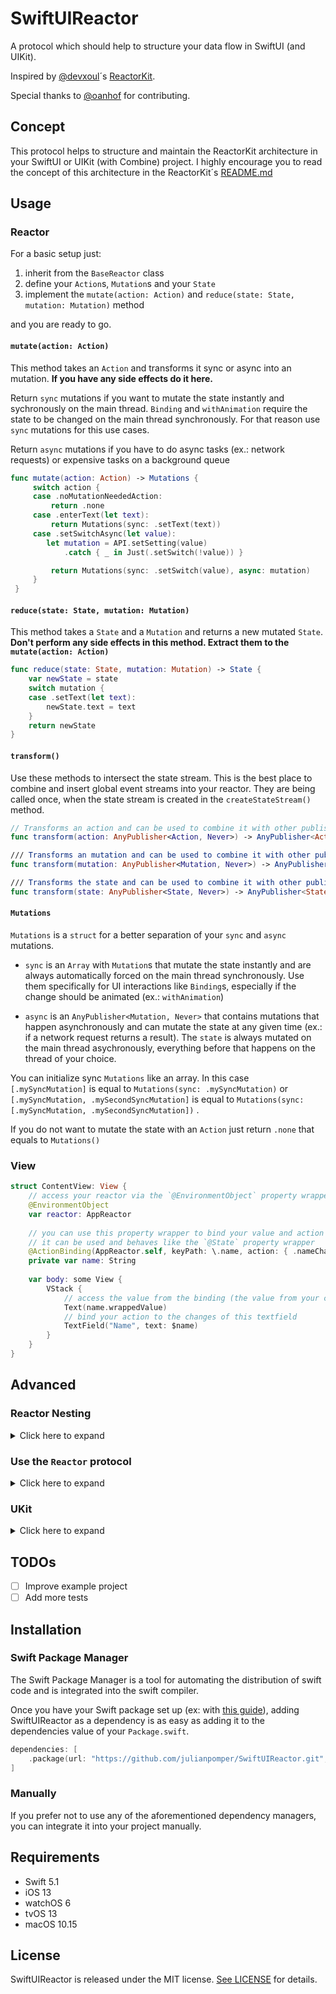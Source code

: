 # SwiftUIReactor

A protocol which should help to structure your data flow in SwiftUI (and UIKit).

Inspired by [@devxoul](https://github.com/devxoul)´s [ReactorKit](https://www.github.com/ReactorKit/ReactorKit).

Special thanks to [@oanhof](https://github.com/oanhof) for contributing.

## Concept

This protocol helps to structure and maintain the ReactorKit architecture in your SwiftUI or UIKit (with Combine) project.
I highly encourage you to read the concept of this architecture in the ReactorKit´s [README.md](https://github.com/ReactorKit/ReactorKit#basic-concept)

## Usage

### Reactor

For a basic setup just:

1. inherit from the `BaseReactor` class
2. define your `Action`s, `Mutation`s and your `State`
3. implement the `mutate(action: Action)` and `reduce(state: State, mutation: Mutation)` method

and you are ready to go.

#### `mutate(action: Action)`
This method takes an `Action` and transforms it sync or async into an mutation.
**If you have any side effects do it here.**

Return `sync` mutations if you want to mutate the state instantly
and sychronously on the main thread.  `Binding` and `withAnimation` require the state to be changed
on the main thread synchronously. For that reason use `sync` mutations for
this use cases.


Return `async` mutations if you have to do async tasks (ex.: network requests)
or expensive tasks on a background queue

```swift
func mutate(action: Action) -> Mutations {
     switch action {
     case .noMutationNeededAction:
         return .none
     case .enterText(let text):
         return Mutations(sync: .setText(text))
     case .setSwitchAsync(let value):
        let mutation = API.setSetting(value)
            .catch { _ in Just(.setSwitch(!value)) }

         return Mutations(sync: .setSwitch(value), async: mutation)
     }
 }
 ```
 
 #### `reduce(state: State, mutation: Mutation)`
 This method takes a `State` and a `Mutation` and returns a new mutated `State`.
 **Don't perform any side effects in this method. Extract them to the `mutate(action: Action)`**
 
 ```swift
 func reduce(state: State, mutation: Mutation) -> State {
     var newState = state
     switch mutation {
     case .setText(let text):
         newState.text = text
     }
     return newState
 }
 ```
 
 #### `transform()`
 Use these methods to intersect the state stream. This is the best place to combine and insert global event streams into your reactor.
They are being called once, when the state stream is created in the `createStateStream()` method.
 
 ```swift
 // Transforms an action and can be used to combine it with other publishers.
 func transform(action: AnyPublisher<Action, Never>) -> AnyPublisher<Action, Never>
 
 /// Transforms an mutation and can be used to combine it with other publishers.
 func transform(mutation: AnyPublisher<Mutation, Never>) -> AnyPublisher<Mutation, Never>
 
 /// Transforms the state and can be used to combine it with other publishers.
 func transform(state: AnyPublisher<State, Never>) -> AnyPublisher<State, Never>
 ```

#### `Mutations`

`Mutations` is a `struct` for a better separation of your `sync` and `async` mutations.

- `sync` is an `Array` with `Mutation`s that mutate the state instantly and are always automatically forced on the main thread synchronously. Use them specifically for UI interactions like `Binding`s, especially if the change should be animated (ex.: `withAnimation`)

- `async` is an `AnyPublisher<Mutation, Never>` that contains mutations that happen asynchronously and can mutate the state at any given time (ex.: if a network request returns a result). The `state` is always mutated on the main thread asychronously, everything before that happens on the thread of your choice.

You can initialize sync `Mutations` like an array. In this case `[.mySyncMutation]` is equal to `Mutations(sync: .mySyncMutation)` or  `[.mySyncMutation, .mySecondSyncMutation]`  is equal to `Mutations(sync: [.mySyncMutation, .mySecondSyncMutation])` .

If you do not want to mutate the state with an `Action` just return `.none` that equals to `Mutations()`


### View

```swift
struct ContentView: View {
    // access your reactor via the `@EnvironmentObject` property wrapper
    @EnvironmentObject
    var reactor: AppReactor
    
    // you can use this property wrapper to bind your value and action
    // it can be used and behaves like the `@State` property wrapper
    @ActionBinding(AppReactor.self, keyPath: \.name, action: { .nameChanged($0) })
    private var name: String
    
    var body: some View {
        VStack {
            // access the value from the binding (the value from your current state)
            Text(name.wrappedValue)
            // bind your action to the changes of this textfield
            TextField("Name", text: $name)
        }
    }
}
```

## Advanced

### Reactor Nesting

<details>
<summary>Click here to expand</summary>

It is also possible to split your logic into different reactors but also ensure a single source of truth by nesting reactors in your states.
In this case you have to trigger  `objectWillChange` manually.

```swift
    public init() {
        // The parent reactor is not being notified about changes if the state contains a reference type.
        // An `ObservableObject` conforms to `AnyObject` so it cannot be a value type (struct)
        // For this reason you have to trigger the changes yourself, if you want a nested reactor
        state.subReactor
            .objectWillChange
            .sink(receiveValue: { [unowned self] _ in
                self.objectWillChange.send()
            })
            .store(in: &cancellables)
    }
}
```
</details>

### Use the `Reactor` protocol

<details>
<summary>Click here to expand</summary>

If you do not want to inherit the `BaseReactor` class, you can also implement the `Reactor` protocol on your own.
    
1. add all necessary propeties
2. add `@Published` to your state property
3. call the `createStateStream()` method (ex.: in your `init()`)
    
This is the implementation of the `BaseReactor`:
    
```swift
    /// A base class that can be used to simplify
    /// the implementation of the `Reactor` protocol.
    ///
    /// It adds all necessary properties and calls the `createStateStream` function for you
    open class BaseReactor<Action, Mutation, State>: Reactor {
        
        public let action = PassthroughSubject<Action, Never>()
        
        public let mutation = PassthroughSubject<Mutation, Never>()
        
        @Published
        public var state: State
        
        public var cancellables = Set<AnyCancellable>()
        
        public init(initialState: State) {
            state = initialState
            createStateStream()
        }
        
        open func mutate(action: Action) -> Mutations<Mutation> {
            .none
        }
        
        open func reduce(state: State, mutation: Mutation) -> State {
            state
        }
        
        open func transform(action: AnyPublisher<Action, Never>) -> AnyPublisher<Action, Never> {
            action
        }
        
        open func transform(mutation: AnyPublisher<Mutation, Never>) -> AnyPublisher<Mutation, Never> {
            mutation
        }
        
        open func transform(state: AnyPublisher<State, Never>) -> AnyPublisher<State, Never> {
            state
        }
    }
```
</details>


### UKit

<details>
<summary>Click here to expand</summary>

Add UIKit Usage

</details>

## TODOs
- [ ] Improve example project
- [ ] Add more tests

## Installation

### Swift Package Manager

The Swift Package Manager is a tool for automating the distribution of swift code and is integrated into the swift compiler.

Once you have your Swift package set up (ex: with [this guide](https://developer.apple.com/documentation/xcode/adding_package_dependencies_to_your_app)), adding SwiftUIReactor as a dependency is as easy as adding it to the dependencies value of your `Package.swift`.

```swift
dependencies: [
    .package(url: "https://github.com/julianpomper/SwiftUIReactor.git", from: "1.0.0")
]
```

### Manually

If you prefer not to use any of the aforementioned dependency managers, you can integrate it into your project manually.


## Requirements

* Swift 5.1
* iOS 13
* watchOS 6
* tvOS 13
* macOS 10.15


## License

SwiftUIReactor is released under the MIT license. [See LICENSE](https://github.com/julianpomper/SwiftUIReactor/blob/master/LICENSE) for details.
